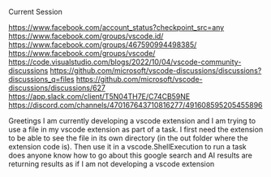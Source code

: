 Current Session

   https://www.facebook.com/account_status?checkpoint_src=any
   https://www.facebook.com/groups/vscode.id/
   https://www.facebook.com/groups/467590994498385/
   https://www.facebook.com/groups/vscode/
   https://code.visualstudio.com/blogs/2022/10/04/vscode-community-discussions
   https://github.com/microsoft/vscode-discussions/discussions?discussions_q=files
   https://github.com/microsoft/vscode-discussions/discussions/627
   https://app.slack.com/client/T5N04TH7E/C74CB59NE
   https://discord.com/channels/470167643710816277/491608595205455896



Greetings I am currently developing a vscode extension and I am trying to use a file in my vscode extension as part of a task. I first need the extension to be able to see the file in its own directory (in the out folder where the extension code is). Then use it in a vscode.ShellExecution to run a task does anyone know how to go about this google search and AI results are returning results as if  I am not developing a vscode extension
